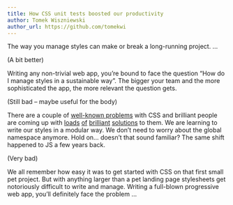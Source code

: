 ```yaml
---
title: How CSS unit tests boosted our productivity
author: Tomek Wiszniewski
author_url: https://github.com/tomekwi
---
```


The way you manage styles can make or break a long-running project. …

<!-- more -->

(A bit better)

Writing any non-trivial web app, you’re bound to face the question “How do I manage styles in a sustainable way”. The bigger your team and the more sophisticated the app, the more relevant the question gets.

(Still bad – maybe useful for the body)

There are a couple of [well-known problems](https://speakerdeck.com/vjeux/react-css-in-js?slide=2) with CSS and brilliant people are coming up with [loads](https://github.com/jsstyles/jss) [of](https://github.com/krasimir/cssx) [brilliant](https://github.com/css-modules/css-modules) [solutions](https://github.com/rtfeldman/elm-css) to them. We are learning to write our styles in a modular way. We don’t need to worry about the global namespace anymore. Hold on… doesn’t that sound familiar? The same shift happened to JS a few years back.

(Very bad)

We all remember how easy it was to get started with CSS on that first small pet project. But with anything larger than a pet landing page stylesheets get notoriously difficult to write and manage. Writing a full-blown progressive web app, you’ll definitely face the problem …
